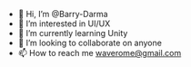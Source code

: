 - 👋 Hi, I’m @Barry-Darma
- 👀 I’m interested in UI/UX
- 🌱 I’m currently learning Unity
- 💞️ I’m looking to collaborate on anyone
- 📫 How to reach me waverome@gmail.com

<!---
Barry-Darma/Barry-Darma is a ✨ special ✨ repository because its `README.md` (this file) appears on your GitHub profile.
You can click the Preview link to take a look at your changes.
--->
